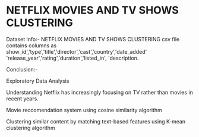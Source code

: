 # NETFLIX MOVIES AND TV SHOWS CLUSTERING



Dataset info:-
NETFLIX MOVIES AND TV SHOWS CLUSTERING csv file contains columns as show_id','type','title','director','cast','country','date_added' 'release_year','rating','duration','listed_in', 'description.

Conclusion:-

Exploratory Data Analysis

Understanding Netflix has increasingly focusing on TV rather than movies in recent years.

Movie reccomendation system using cosine similarity algorithm

Clustering similar content by matching text-based features using K-mean clustering algorithm

